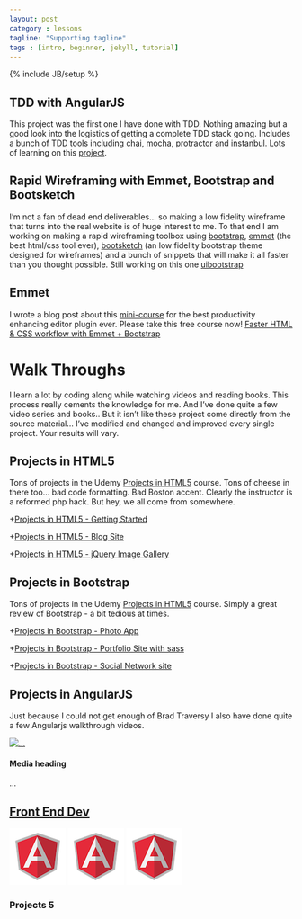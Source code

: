 ```yaml
---
layout: post
category : lessons
tagline: "Supporting tagline"
tags : [intro, beginner, jekyll, tutorial]
---
```

{% include JB/setup %}






<h2 id="tdd-with-angularjs">TDD with AngularJS</h2>
<p>This project was the first one I have done with TDD. Nothing amazing but a good look into the logistics of getting a complete TDD stack going. Includes a bunch of TDD tools including <a href="http://chaijs.com/">chai</a>, <a href="https://mochajs.org/">mocha</a>, <a href="https://angular.github.io/protractor/#/">protractor</a> and <a href="https://gotwarlost.github.io/istanbul/">instanbul</a>. Lots of learning on this <a href="https://github.com/ricmclaughlin/ang_tdd">project</a>.</p>

<h2 id="rapid-wireframing-with-emmet-bootstrap-and-bootsketch">Rapid Wireframing with Emmet, Bootstrap and Bootsketch</h2>
<p>I’m not a fan of dead end deliverables… so making a low fidelity wireframe that turns into the real website is of huge interest to me. To that end I am working on making a rapid wireframing toolbox using 
<a href="http://getbootstrap.com">bootstrap</a>, <a href="http://emmet.io/">emmet</a> (the best html/css tool ever),  <a href="http://yago.github.io/Bootsketch/">bootsketch</a> (an low fidelity bootstrap theme designed for wireframes) and a bunch of snippets that will make it all faster than you thought possible. Still working on this one <a href="http://ric.mclaughlin.today/uibootstrap/#/">uibootstrap</a></p>

<h2 id="emmet">Emmet</h2>
<p>I wrote a blog post about this <a href="https://www.udemy.com/emmet-video-tutorials/">mini-course</a> for the best productivity enhancing editor plugin ever.  Please take this free course now! <a href="http://ric.mclaughlin.today/prj_html5_emmet/">Faster HTML &amp; CSS workflow with Emmet + Bootstrap</a></p>

<h1 id="walk-throughs">Walk Throughs</h1>
<p>I learn a lot by coding along while watching videos and reading books. This process really cements the knowledge for me. And I’ve done quite a few video series and books.. But it isn’t like these project come directly from the source material… I’ve modified and changed and improved every single project. Your results will vary.</p>

<h2 id="projects-in-html5">Projects in HTML5</h2>
<p>Tons of projects in the Udemy <a href="https://www.udemy.com/projects-in-html5/learn/#/">Projects in HTML5</a> course. Tons of cheese in there too… bad code formatting. Bad Boston accent. Clearly the instructor is a reformed php hack. But hey, we all come from somewhere.</p>

<p>+<a href="http://ric.mclaughlin.today/prj_html5_get_started/">Projects in HTML5 - Getting Started</a></p>

<p>+<a href="http://ric.mclaughlin.today/prj_html5_blog/">Projects in HTML5 - Blog Site</a></p>

<p>+<a href="http://ric.mclaughlin.today/prj_html5_gallery/">Projects in HTML5 - jQuery Image Gallery</a></p>

<h2 id="projects-in-bootstrap">Projects in Bootstrap</h2>
<p>Tons of projects in the Udemy <a href="https://www.udemy.com/projects-in-html5/learn/#/">Projects in HTML5</a> course. Simply a great review of Bootstrap - a bit tedious at times.</p>

<p>+<a href="http://ric.mclaughlin.today/prj_btstrp_photo_app/">Projects in Bootstrap - Photo App</a></p>

<p>+<a href="http://ric.mclaughlin.today/prj_btstrp_portfolio_sass/">Projects in Bootstrap - Portfolio Site with sass</a> </p>

<p>+<a href="http://ric.mclaughlin.today/prj_btstrp_dobble/">Projects in Bootstrap - Social Network site</a> </p>

<h2 id="projects-in-angularjs">Projects in AngularJS</h2>
<p>Just because I could not get enough of Brad Traversy I also have done quite a few Angularjs walkthrough videos. </p>



</article>


<div class="media">
  <div class="media-left">
    <a href="#">
      <img class="media-object" src="..." alt="...">
    </a>
  </div>
  <div class="media-body">
    <h4 class="media-heading">Media heading</h4>
    ...
  </div>
</div>
<div class="container">
  <div class="row">
    <div class="col-md-2">
      <a href=""><h2 class="skillheader">Front End Dev</h2></a>
    </div>
    <div class="col-md-7">
      <a href=""><img class="techicon" src="/assets/themes/ricify/images/angular.png"></a>
      <a href=""><img class="techicon" src="/assets/themes/ricify/images/angular.png"></a>
      <a href=""><img class="techicon" src="/assets/themes/ricify/images/angular.png"></a>
    </div>
    <div class="col-md-2">
      <h3 class="skillheader">Projects <span class="badge">5</span> </h3>
    </div>
  </div>  
   
</div>

<!-- 
{% for project_tag in project_tags %}
    {% assign includer = "tags/" | append: project_tag | append: ".html" %}
    {% assign imager = "tags/" | append: project_tag | append: ".html" %}
    <div class="category-archive">
      {% include {{includer}} %}
      <ul class="posts">
        
        {% for post in site.categories[cat] %}
          {% if post.tags contains {{project_tag}} %}
            <ul> 
              <li><a href="{{ post.url }}">{{ post.title }}</a></li>
            </ul>
          {% endif %}  
        {% endfor %}
      </ul>
    </div>
  {% endfor %}   -->
